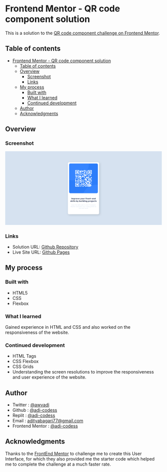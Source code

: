 # Frontend Mentor - QR code component solution

This is a solution to the [QR code component challenge on Frontend Mentor](https://www.frontendmentor.io/challenges/qr-code-component-iux_sIO_H).

## Table of contents

- [Frontend Mentor - QR code component solution](#frontend-mentor---qr-code-component-solution)
  - [Table of contents](#table-of-contents)
  - [Overview](#overview)
    - [Screenshot](#screenshot)
    - [Links](#links)
  - [My process](#my-process)
    - [Built with](#built-with)
    - [What I learned](#what-i-learned)
    - [Continued development](#continued-development)
  - [Author](#author)
  - [Acknowledgments](#acknowledgments)

## Overview

### Screenshot

![](./images/screenshot.png)

### Links

- Solution URL: [Github Repository](https://github.com/adi-codess/fem_qrcode)
- Live Site URL: [Github Pages](https://adi-codess.github.io/fem_qrcode)

## My process

### Built with

- HTML5
- CSS
- Flexbox

### What I learned

Gained experience in HTML and CSS and also worked on the responsiveness of the website.

### Continued development

- HTML Tags
- CSS Flexbox
- CSS Grids
- Understanding the screen resolutions to improve the responsiveness and user experience of the website.

## Author

<!-- Github -->
- Twitter : [@awvadi](https://www.twitter.com/awvadi)
- Github : [@adi-codess](https://www.github.com/adi-codess)
- Replit : [@adi-codess](https://replit.com/@adi-codess)
- Email : <a href="mailto:adityabagari77@gmail.com">adityabagari77@gmail.com</a>
- Frontend Mentor : [@adi-codess](https://www.frontendmentor.io/profile/adi-codess)

## Acknowledgments

Thanks to the [FrontEnd Mentor](https://www.frontendmentor.io) to challenge me to create this User Interface, for which they also provided me the starter code which helped me to complete the challenge at a much faster rate.
